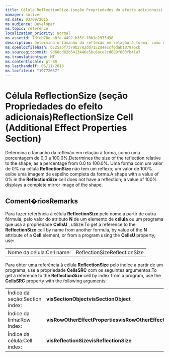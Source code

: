 ```yaml
---
title: Célula ReflectionSize (seção Propriedades do efeito adicionais)
manager: soliver
ms.date: 03/09/2015
ms.audience: Developer
ms.topic: reference
localization_priority: Normal
ms.assetid: 7dfeb78e-a0fa-4492-b35f-70b1e2975d38
description: Determina o tamanho da reflexão em relação à forma, como uma porcentagem de 0,0 a 100,0%. Uma forma com um valor de 0% na célula ReflectionSize não tem um reflexo; um valor de 100% exibe uma imagem de espelho completa da forma.
ms.openlocfilehash: b525a5f7379b2702dd7152d4eccf6dab1879a6cb
ms.sourcegitcommit: 9d60cd82b5413446e5bc8ace2cd689f683fb41a7
ms.translationtype: MT
ms.contentlocale: pt-BR
ms.lasthandoff: 06/11/2018
ms.locfileid: "19772657"
---
```

# <a name="reflectionsize-cell-additional-effect-properties-section"></a><span data-ttu-id="b4316-104">Célula ReflectionSize (seção Propriedades do efeito adicionais)</span><span class="sxs-lookup"><span data-stu-id="b4316-104">ReflectionSize Cell (Additional Effect Properties Section)</span></span>

<span data-ttu-id="b4316-105">Determina o tamanho da reflexão em relação à forma, como uma porcentagem de 0,0 a 100,0%.</span><span class="sxs-lookup"><span data-stu-id="b4316-105">Determines the size of the reflection relative to the shape, as a percentage from 0.0 to 100.0%.</span></span> <span data-ttu-id="b4316-106">Uma forma com um valor de 0% na célula **ReflectionSize** não tem um reflexo; um valor de 100% exibe uma imagem de espelho completa da forma.</span><span class="sxs-lookup"><span data-stu-id="b4316-106">A shape with a value of 0% in the **ReflectionSize** cell does not have a reflection; a value of 100% displays a complete mirror image of the shape.</span></span> 
  
## <a name="remarks"></a><span data-ttu-id="b4316-107">Coment�rios</span><span class="sxs-lookup"><span data-stu-id="b4316-107">Remarks</span></span>

<span data-ttu-id="b4316-108">Para fazer referência à célula **ReflectionSize** pelo nome a partir de outra fórmula, pelo valor do atributo **N** de um elemento de **célula** ou um programa que usa a propriedade **CellsU** , utilize:</span><span class="sxs-lookup"><span data-stu-id="b4316-108">To get a reference to the **ReflectionSize** cell by name from another formula, by value of the **N** attribute of a **Cell** element, or from a program using the **CellsU** property, use:</span></span> 
  
|||
|:-----|:-----|
| <span data-ttu-id="b4316-109">Nome da célula:</span><span class="sxs-lookup"><span data-stu-id="b4316-109">Cell name:</span></span>  <br/> | <span data-ttu-id="b4316-110">ReflectionSize</span><span class="sxs-lookup"><span data-stu-id="b4316-110">ReflectionSize</span></span>  <br/> |
   
<span data-ttu-id="b4316-111">Para obter uma referência à célula **ReflectionSize** pelo índice a partir de um programa, use a propriedade **CellsSRC** com os seguintes argumentos:</span><span class="sxs-lookup"><span data-stu-id="b4316-111">To get a reference to the **ReflectionSize** cell by index from a program, use the **CellsSRC** property with the following arguments:</span></span> 
  
|||
|:-----|:-----|
| <span data-ttu-id="b4316-112">Índice da seção:</span><span class="sxs-lookup"><span data-stu-id="b4316-112">Section index:</span></span>  <br/> |<span data-ttu-id="b4316-113">**visSectionObject**</span><span class="sxs-lookup"><span data-stu-id="b4316-113">**visSectionObject**</span></span> <br/> |
| <span data-ttu-id="b4316-114">Índice da linha:</span><span class="sxs-lookup"><span data-stu-id="b4316-114">Row index:</span></span>  <br/> |<span data-ttu-id="b4316-115">**visRowOtherEffectProperties**</span><span class="sxs-lookup"><span data-stu-id="b4316-115">**visRowOtherEffectProperties**</span></span> <br/> |
| <span data-ttu-id="b4316-116">Índice da célula:</span><span class="sxs-lookup"><span data-stu-id="b4316-116">Cell index:</span></span>  <br/> |<span data-ttu-id="b4316-117">**visReflectionSize**</span><span class="sxs-lookup"><span data-stu-id="b4316-117">**visReflectionSize**</span></span> <br/> |
   

